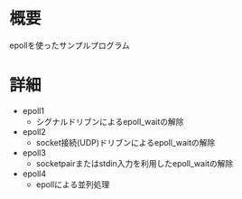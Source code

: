 # 概要
epollを使ったサンプルプログラム


# 詳細
- epoll1
  - シグナルドリブンによるepoll_waitの解除
- epoll2
  - socket接続(UDP)ドリブンによるepoll_waitの解除
- epoll3
  - socketpairまたはstdin入力を利用したepoll_waitの解除
- epoll4
  - epollによる並列処理

